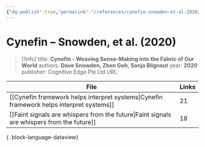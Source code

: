 ```yaml
---
{"dg-publish":true,"permalink":"/references/cynefin-snowden-et-al-2020/"}
---
```



# Cynefin – Snowden, et al. (2020)

> [!info]
> title: **Cynefin - Weaving Sense-Making into the Fabric of Our World**
> authors: **Dave Snowden, Zhen Goh, Sonja Blignaut**
> year: **2020**
> publisher: Cognitive Edge Pte Ltd
> URL: 


| File                                                                                          | Links |
| --------------------------------------------------------------------------------------------- | ----- |
| [[Cynefin framework helps interpret systems\|Cynefin framework helps interpret systems]]   | 21    |
| [[Faint signals are whispers from the future\|Faint signals are whispers from the future]] | 18    |

{ .block-language-dataview}
